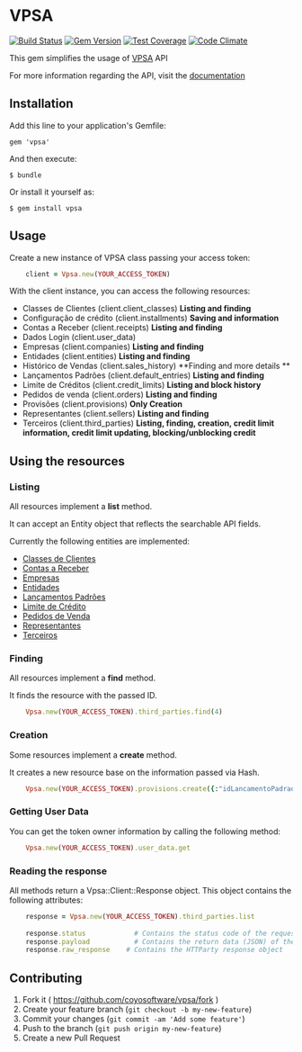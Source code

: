 # VPSA

[![Build Status](https://travis-ci.org/coyosoftware/vpsa.svg?branch=master)](https://travis-ci.org/coyosoftware/vpsa) [![Gem Version](https://badge.fury.io/rb/vpsa.svg)](http://badge.fury.io/rb/vpsa) [![Test Coverage](https://codeclimate.com/github/coyosoftware/vpsa/badges/coverage.svg)](https://codeclimate.com/github/coyosoftware/vpsa) [![Code Climate](https://codeclimate.com/github/coyosoftware/vpsa/badges/gpa.svg)](https://codeclimate.com/github/coyosoftware/vpsa)

This gem simplifies the usage of [VPSA](http://www.vpsa.com.br/) API

For more information regarding the API, visit the [documentation]

## Installation

Add this line to your application's Gemfile:

    gem 'vpsa'

And then execute:

    $ bundle

Or install it yourself as:

    $ gem install vpsa

## Usage

Create a new instance of VPSA class passing your access token:

```ruby
	client = Vpsa.new(YOUR_ACCESS_TOKEN)
```	

With the client instance, you can access the following resources:

* Classes de Clientes (client.client_classes) **Listing and finding**
* Configuração de crédito (client.installments) **Saving and information**
* Contas a Receber (client.receipts) **Listing and finding**
* Dados Login (client.user_data)
* Empresas (client.companies) **Listing and finding**
* Entidades (client.entities) **Listing and finding**
* Histórico de Vendas (client.sales_history) **Finding and more details **
* Lançamentos Padrões (client.default_entries) **Listing and finding**
* Limite de Créditos (client.credit_limits) **Listing and block history**
* Pedidos de venda (client.orders) **Listing and finding**
* Provisões (client.provisions) **Only Creation**
* Representantes (client.sellers) **Listing and finding**
* Terceiros (client.third_parties) **Listing, finding, creation, credit limit information, credit limit updating, blocking/unblocking credit**

## Using the resources
### Listing
All resources implement a **list** method.

It can accept an Entity object that reflects the searchable API fields.

Currently the following entities are implemented:

* [Classes de Clientes](lib/vpsa/searcher/operational/client_class_searcher.rb)
* [Contas a Receber](lib/vpsa/searcher/financial/receipt_searcher.rb)
* [Empresas](lib/vpsa/searcher/administrative/company_searcher.rb)
* [Entidades](lib/vpsa/searcher/administrative/entity_searcher.rb)
* [Lançamentos Padrões](lib/vpsa/searcher/financial/default_entry_searcher.rb)
* [Limite de Crédito](lib/vpsa/searcher/commercial/credit_limit_searcher.rb)
* [Pedidos de Venda](lib/vpsa/searcher/operational/order_searcher.rb)
* [Representantes](lib/vpsa/searcher/operational/seller_searcher.rb)
* [Terceiros](lib/vpsa/searcher/administrative/third_party_searcher.rb)

### Finding
All resources implement a **find** method.

It finds the resource with the passed ID.

```ruby
	Vpsa.new(YOUR_ACCESS_TOKEN).third_parties.find(4)
```

### Creation
Some resources implement a **create** method.

It creates a new resource base on the information passed via Hash.

```ruby
	Vpsa.new(YOUR_ACCESS_TOKEN).provisions.create({:"idLancamentoPadrao" => 3, :"idEntidade" => 1, :"idTerceiro" => 15, :"data" => "21-10-2012", :"valor" =>123.40, :"historico" => "histórico da provisão"})
```

### Getting User Data
You can get the token owner information by calling the following method:

```ruby
	Vpsa.new(YOUR_ACCESS_TOKEN).user_data.get
```

### Reading the response
All methods return a Vpsa::Client::Response object. This object contains the following attributes:

```ruby
	response = Vpsa.new(YOUR_ACCESS_TOKEN).third_parties.list
	
	response.status			   # Contains the status code of the request
	response.payload		   # Contains the return data (JSON) of the request
	response.raw_response	 # Contains the HTTParty response object
```

## Contributing

1. Fork it ( https://github.com/coyosoftware/vpsa/fork )
2. Create your feature branch (`git checkout -b my-new-feature`)
3. Commit your changes (`git commit -am 'Add some feature'`)
4. Push to the branch (`git push origin my-new-feature`)
5. Create a new Pull Request

[documentation]: https://github.com/VPSA/api/wiki/
